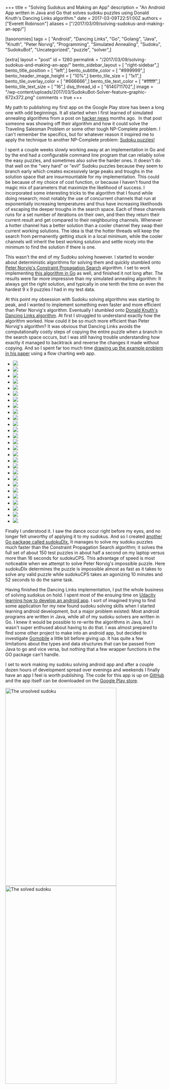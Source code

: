 +++
title = "Solving Sudokus and Making an App"
description = "An Android App written in Java and Go that solves sudoku puzzles using Donald Knuth's Dancing Links algorithm."
date = 2017-03-09T22:51:00Z
authors = ["Everett Robinson"]
aliases = ["/2017/03/09/solving-sudokus-and-making-an-app/"]

[taxonomies]
tags = [ "Android", "Dancing Links", "Go", "Golang", "Java", "Knuth", "Peter Norvig", "Programming", "Simulated Annealing", "Sudoku", "SudokuBot", "Uncategorized", "puzzle", "solver",]

[extra]
layout = "post"
id = 1260
permalink = "/2017/03/09/solving-sudokus-and-making-an-app/"
bento_sidebar_layout = [ "right-sidebar",]
bento_title_position = [ "left",]
bento_subtitle_color = [ "#999999",]
bento_header_image_height = [ "10%",]
bento_tile_size = [ "1x1",]
bento_tile_overlay_color = [ "#666666",]
bento_tile_text_color = [ "#ffffff",]
bento_tile_text_size = [ "16",]
dsq_thread_id = [ "6140711702",]
image = "/wp-content/uploads/2017/03/SudokuBot-Solver-feature-graphic-672x372.png"
comments = true
+++

My path to publishing my first app on the Google Play store has been a long one with odd beginnings. It all started when I first learned of simulated annealing algorithms from a post on [hacker news](https://news.ycombinator.com/) months ago.  In that post someone was showing off their algorithm and how it could solve the Traveling Salesman Problem or some other tough NP-Complete problem. I can't remember the specifics, but for whatever reason it inspired me to apply the technique to another NP-Complete problem: [Sudoku puzzles!](https://github.com/evjrob/sudokuAnnealing)

I spent a couple weeks slowly working away at an implementation in Go and by the end had a configurable command line program that can reliably solve the easy puzzles, and sometimes also solve the harder ones. It doesn't do that well on the "very hard" or "evil" Sudoku puzzles because they seem to branch early which creates excessively large peaks and troughs in the solution space that are insurmountable for my implementation. This could be because of my choice of cost function, or because I haven't found the magic mix of parameters that maximize the likelihood of success. I incorporated some interesting tricks to the algorithm that I found while doing research; most notably the use of concurrent channels that run at exponentially increasing temperatures and thus have increasing likelihoods of escaping the deeper troughs in the search space. Each of these channels runs for a set number of iterations on their own, and then they return their current result and get compared to their neighbouring channels. Whenever a hotter channel has a better solution than a cooler channel they swap their current working solutions. The idea is that the hotter threads will keep the search from permanently getting stuck in a local minimum, while the cooler channels will inherit the best working solution and settle nicely into the minimum to find the solution if there is one.

This wasn't the end of my Sudoku solving however. I started to wonder about deterministic algorithms for solving them and quickly stumbled onto [Peter Norvig's Constraint Propagation Search](http://norvig.com/sudoku.html) algorithm. I set to work implementing [this algorithm in Go](https://github.com/evjrob/sudokuCps) as well, and finished it not long after. The results were far more impressive than my simulated annealing algorithm: It always got the right solution, and typically in one tenth the time on even the hardest 9 x 9 puzzles I had in my test data.

At this point my obsession with Sudoku solving algorithms was starting to peak, and I wanted to implement something even faster and more efficient than Peter Norvig's algorithm. Eventually I stumbled onto [Donald Knuth's Dancing Links algorithm](https://arxiv.org/abs/cs/0011047). At first I struggled to understand exactly how the algorithm worked. How could it be so much more efficient than Peter Norvig's algorithm? It was obvious that Dancing Links avoids the computationally costly steps of copying the entire puzzle when a branch in the search space occurs, but I was still having trouble understanding how exactly it managed to backtrack and reverse the changes it made without copying. And so I spent far too much time [drawing up the example problem in his paper](https://github.com/evjrob/dancing-links-visualized) using a flow charting web app.

<section class="splide" aria-label="Splide Basic HTML Example">
  <div class="splide__track">
		<ul class="splide__list">
      <li class="splide__slide"><img src="/wp-content/uploads/2017/03/0-Dancing-Links-Start.png"></li>
      <li class="splide__slide"><img src="/wp-content/uploads/2017/03/1-SearchA-CoverA.png"></li>
      <li class="splide__slide"><img src="/wp-content/uploads/2017/03/2-SearchA-CoverD.png"></li>
      <li class="splide__slide"><img src="/wp-content/uploads/2017/03/3-SearchA-CoverG.png"></li>
      <li class="splide__slide"><img src="/wp-content/uploads/2017/03/4-SearchB-CoverB.png"></li>
      <li class="splide__slide"><img src="/wp-content/uploads/2017/03/5-SearchB-CoverC.png"></li>
      <li class="splide__slide"><img src="/wp-content/uploads/2017/03/6-SearchB-CoverF.png"></li>
      <li class="splide__slide"><img src="/wp-content/uploads/2017/03/7-SearchE-CoverE.png"></li>
      <li class="splide__slide"><img src="/wp-content/uploads/2017/03/8-SearchB-UncoverF.png"></li>
      <li class="splide__slide"><img src="/wp-content/uploads/2017/03/9-SearchB-UncoverC.png"></li>
      <li class="splide__slide"><img src="/wp-content/uploads/2017/03/10-SearchB-UncoverB.png"></li>
      <li class="splide__slide"><img src="/wp-content/uploads/2017/03/11-SearchA-UncoverG.png"></li>
      <li class="splide__slide"><img src="/wp-content/uploads/2017/03/12-SearchA-UncoverD.png"></li>
      <li class="splide__slide"><img src="/wp-content/uploads/2017/03/13-SearchA-CoverD.png"></li>
      <li class="splide__slide"><img src="/wp-content/uploads/2017/03/14-SearchB-CoverB.png"></li>
      <li class="splide__slide"><img src="/wp-content/uploads/2017/03/15-SearchB-CoverC.png"></li>
      <li class="splide__slide"><img src="/wp-content/uploads/2017/03/16-SearchB-CoverF.png"></li>
      <li class="splide__slide"><img src="/wp-content/uploads/2017/03/17-SearchB-CoverG.png"></li>
      <li class="splide__slide"><img src="/wp-content/uploads/2017/03/18-SearchE-CoverE.png"></li>
      <li class="splide__slide"><img src="/wp-content/uploads/2017/03/19-SearchB-UncoverG.png"></li>
      <li class="splide__slide"><img src="/wp-content/uploads/2017/03/20-SearchB-UncoverF.png"></li>
      <li class="splide__slide"><img src="/wp-content/uploads/2017/03/21-SearchB-UncoverC.png"></li>
      <li class="splide__slide"><img src="/wp-content/uploads/2017/03/22-SearchB-CoverG.png"></li>
      <li class="splide__slide"><img src="/wp-content/uploads/2017/03/23-SearchC-CoverC.png"></li>
      <li class="splide__slide"><img src="/wp-content/uploads/2017/03/24-SearchC-CoverE.png"></li>
      <li class="splide__slide"><img src="/wp-content/uploads/2017/03/25-SearchC-CoverF.png"></li>
      <li class="splide__slide"><img src="/wp-content/uploads/2017/03/26-Searchh-Return.png"></li>
		</ul>
  </div>
</section>

Finally I understood it. I saw the dance occur right before my eyes, and no longer felt unworthy of applying it to my sudokus. And so I created [another Go package called sudokuDlx.](https://github.com/evjrob/sudokuDlx) It manages to solve my sudoku puzzles much faster than the Constraint Propagation Search algorithm; it solves the full set of about 150 test puzzles in about half a second on my laptop versus more than 16 seconds for sudokuCPS. This advantage of speed is most noticeable when we attempt to solve Peter Norvig's impossible puzzle. Here sudokuDlx determines the puzzle is impossible almost as fast as it takes to solve any valid puzzle while sudokuCPS takes an agonizing 10 minutes and 52 seconds to do the same task.

Having finished the Dancing Links implementation, I put the whole business of solving sudokus on hold. I spent most of the ensuing time on [Udacity learning how to develop an android app](https://www.udacity.com/course/new-android-fundamentals--ud851). I sort of imagined trying to find some application for my new found sudoku solving skills when I started learning android development, but a major problem existed: Most android programs are written in Java, while all of my sudoku solvers are written in Go. I knew it would be possible to re-write the algorithms in Java, but I wasn't super enthused about having to do that. I was almost prepared to find some other project to make into an android app, but decided to investigate [Gomobile](https://godoc.org/golang.org/x/mobile/cmd/gomobile) a little bit before giving up. It has quite a few limitations about the types and data structures that can be passed from Java to go and vice versa, but nothing that a few wrapper functions in the GO package can't handle.

I set to work making my sudoku solving android app and after a couple dozen hours of development spread over evenings and weekends I finally have an app I feel is worth publishing. The code for this app is up on [GitHub](https://github.com/evjrob/SudokuBotSolver) and the app itself can be downloaded on the [Google Play store](https://play.google.com/store/apps/details?id=com.everettsprojects.sudokubotsolver&hl=en).

<div text-align="center">
  <img width="350" height="622" src="/wp-content/uploads/2017/03/Screenshot_20170308-204149-576x1024.png" alt="The unsolved sudoku"/>

  <img width="350" height="622" src="/wp-content/uploads/2017/03/Screenshot_20170308-204203-576x1024.png" alt="The solved sudoku" />
</div>

<script src=" https://cdn.jsdelivr.net/npm/@splidejs/splide@4.1.4/dist/js/splide.min.js "></script>
<link href=" https://cdn.jsdelivr.net/npm/@splidejs/splide@4.1.4/dist/css/splide.min.css " rel="stylesheet">
<script>
  document.addEventListener( 'DOMContentLoaded', function() {
    var splide = new Splide( '.splide' );
    splide.mount();
  } );
</script>
<style>
.splide__pagination__page.is-active {
  background: #cc3636;
  transform: scale(1.4);
  z-index: 1;
}
</style>